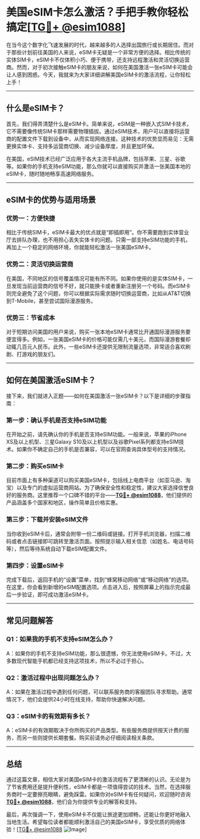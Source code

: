 # 美国eSIM卡怎么激活？手把手教你轻松搞定[[TG💪+ @esim1088](https://t.me/s/esim1088)]

在当今这个数字化飞速发展的时代，越来越多的人选择出国旅行或长期居住。而对于那些计划前往美国的人来说，eSIM卡无疑是一个非常方便的选择。相比传统的实体SIM卡，eSIM卡不仅体积小巧、便于携带，还支持远程激活和灵活切换运营商。然而，对于初次接触eSIM卡的朋友来说，如何在美国激活一张eSIM卡可能会让人感到困惑。今天，我就来为大家详细讲解美国eSIM卡的激活流程，让你轻松上手！

---

## 什么是eSIM卡？

首先，我们得弄清楚什么是eSIM卡。简单来说，eSIM是一种嵌入式SIM卡技术，它不需要像传统SIM卡那样需要物理插拔。通过eSIM技术，用户可以直接将运营商的配置文件下载到设备中，从而实现网络连接。这种技术的优势显而易见：无需更换实体卡、支持多运营商切换、减少设备厚度，并且更加环保。

在美国，eSIM技术已经广泛应用于各大主流手机品牌，包括苹果、三星、谷歌等。如果你的手机支持eSIM功能，那么你就可以直接购买并激活一张美国本地的eSIM卡，随时随地畅享高速网络服务。

---

## eSIM卡的优势与适用场景

### 优势一：方便快捷
相比于传统SIM卡，eSIM卡最大的优点就是“即插即用”。你不需要跑到实体营业厅去排队办理，也不用担心丢失实体卡的问题。只需一部支持eSIM功能的手机，再加上一个稳定的网络环境，你就能轻松激活一张美国eSIM卡。

### 优势二：灵活切换运营商
在美国，不同地区的信号覆盖情况可能有所不同。如果你使用的是实体SIM卡，一旦发现当前运营商的信号不好，就只能换卡或者重新注册另一个号码。而eSIM卡则完全避免了这个问题，你可以根据实际需求随时切换运营商，比如从AT&T切换到T-Mobile，甚至尝试国际漫游服务。

### 优势三：节省成本
对于短期访问美国的用户来说，购买一张本地eSIM卡通常比开通国际漫游服务要便宜得多。例如，一张美国eSIM卡的价格可能仅需几十美元，而国际漫游套餐却动辄几百元人民币。此外，一些eSIM卡还提供无限制流量选项，非常适合喜欢刷剧、打游戏的朋友们。

---

## 如何在美国激活eSIM卡？

接下来，我们就进入正题——如何在美国激活一张eSIM卡？以下是详细的步骤指南：

### 第一步：确认手机是否支持eSIM功能
在开始之前，请先确认你的手机是否支持eSIM功能。一般来说，苹果的iPhone XS及以上机型、三星Galaxy S10及以上机型以及谷歌Pixel系列都支持eSIM技术。如果你不确定自己的手机是否兼容，可以在官网查询具体型号的支持情况。

### 第二步：购买eSIM卡
目前市面上有多种渠道可以购买美国eSIM卡，包括线上电商平台（如亚马逊、淘宝）以及专门的虚拟运营商网站。为了确保安全性和稳定性，建议大家选择信誉良好的服务商。这里推荐一个口碑不错的平台——[**TG💪+ @esim1088**](https://t.me/s/esim1088)，他们提供的产品涵盖多个国家和地区，操作简单且价格实惠。

### 第三步：下载并安装eSIM文件
当你收到eSIM卡后，通常会附带一份二维码或链接。打开手机浏览器，扫描二维码或者点击链接即可跳转至激活页面。按照提示输入相关信息（如姓名、电话号码等），然后等待系统自动下载eSIM配置文件。

### 第四步：设置eSIM卡
完成下载后，返回手机的“设置”菜单，找到“蜂窝移动网络”或“移动网络”的选项。在这里，你会看到新增的eSIM配置选项。点击进入后，按照屏幕上的指示完成最后一步验证，即可成功激活eSIM卡。

---

## 常见问题解答

### Q1：如果我的手机不支持eSIM怎么办？
A：如果你的手机不支持eSIM功能，那么很遗憾，你无法使用eSIM卡。不过，大多数现代智能手机都已经支持这项技术，所以不必过于担心。

### Q2：激活过程中出现问题怎么办？
A：如果在激活过程中遇到任何问题，可以联系服务商的客服团队寻求帮助。通常情况下，他们会提供24小时在线支持，帮助你快速解决问题。

### Q3：eSIM卡的有效期有多长？
A：eSIM卡的有效期取决于你所购买的产品类型。有些服务商提供按天计费的服务，而另一些则提供长期套餐。购买前请务必仔细阅读相关条款。

---

## 总结

通过这篇文章，相信大家对美国eSIM卡的激活流程有了更清晰的认识。无论是为了节省费用还是提升便利性，eSIM卡都是一项值得尝试的技术。当然，在选择服务商时一定要擦亮眼睛，避免踩雷。如果你对eSIM卡有任何疑问，欢迎随时咨询[**TG💪+ @esim1088**](https://t.me/s/esim1088)，他们会为你提供专业的解答和支持。

最后，再次强调一下，使用eSIM卡不仅能让旅途更加顺畅，还能让你更好地融入当地生活。希望每位读者都能顺利激活自己的美国eSIM卡，享受优质的网络体验！[[TG💪+ @esim1088](https://t.me/s/esim1088) ![Image](https://i.postimg.cc/4NQfJmqS/Snipaste-2025-05-13-00-14-12.png)]
